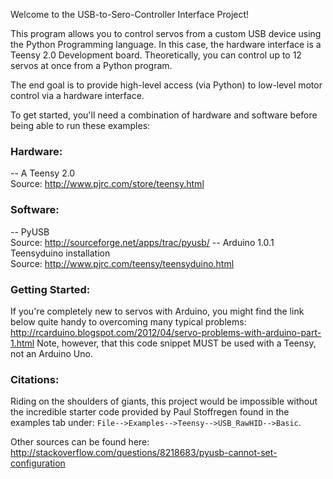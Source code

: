 Welcome to the USB-to-Sero-Controller Interface Project!

This program allows you to control servos from a custom USB device using the 
Python Programming language.  In this case, the hardware interface is a 
Teensy 2.0 Development board.  Theoretically, you can control up to 12 
servos at once from a Python program.

The end goal is to provide high-level access (via Python) to low-level motor 
control via a hardware interface.

To get started, you'll need a combination of hardware and software before 
being able to run these examples:

### Hardware:
-- A Teensy 2.0  
   Source: http://www.pjrc.com/store/teensy.html
### Software:
-- PyUSB  
   Source: http://sourceforge.net/apps/trac/pyusb/
-- Arduino 1.0.1 Teensyduino installation  
   Source: http://www.pjrc.com/teensy/teensyduino.html

### Getting Started:
  If you're completely new to servos with Arduino, you might find the link 
below quite handy to overcoming many typical problems:
http://rcarduino.blogspot.com/2012/04/servo-problems-with-arduino-part-1.html
Note, however, that this code snippet MUST be used with a Teensy, not an 
Arduino Uno.

### Citations:
  Riding on the shoulders of giants, this project would be impossible without
 the incredible starter code provided by Paul Stoffregen found in the examples 
tab under: `File-->Examples-->Teensy-->USB_RawHID-->Basic`.  

Other sources can be found here:  
  http://stackoverflow.com/questions/8218683/pyusb-cannot-set-configuration
